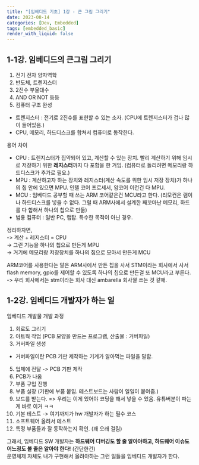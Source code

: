 ```yaml
---
title: "[임베디드 기초] 1강 - 큰 그림 그리기"
date: 2023-08-14
categories: [Dev, Embedded]
tags: [embedded_basic]
render_with_liquid: false
---
```


## 1-1강. 임베디드의 큰그림 그리기

1. 전기 전자 양자역학
2. 반도체, 트렌지스터
3. 2진수 부울대수
4. AND OR NOT 등등
5. 컴퓨터 구조 완성

- 트렌지스터 : 전기로 2진수를 표현할 수 있는 소자. (CPU에 트렌지스터가 겁나 많이 들어있음.)
- CPU, 메모리, 하드디스크를 합쳐서 컴퓨터로 동작한다.

용어 차이

- CPU : 트렌지스터가 집약되어 있고, 계산할 수 있는 장치. 빨리 계산하기 위해 임시로 저장하기 위한 **레지스터**까지 다 포함을 한 거임. (컴퓨터로 돌리려면 메모리랑 하드디스크가 추가로 필요.)
- MPU : 계산하고자 하는 장치와 레지스터(계산 속도를 위한 임시 저장 장치)가 하나의 칩 안에 있으면 MPU. 인텔 코어 프로세서, 암코어 이런건 다 MPU.
- MCU : 임베디드 공부할 때 쓰는 ARM 코어같은건 MCU라고 한다. (리모컨은 램이나 하드디스크를 넣을 수 없다. 그럴 때 ARM사에서 설계한 째꼬마난 메모리, 하드를 다 합해서 하나의 칩으로 만듦)
- 범용 컴퓨터 : 일반 PC, 랩탑. 특수한 목적이 아닌 경우.

정리하자면,  
\-> 계산 + 레지스터 = CPU  
\-> 그런 기능을 하나의 칩으로 만든게 MPU  
\-> 거기에 메모리랑 저장장치를 하나의 칩으로 모아서 만든게 MCU

ARM코어를 사용한다는 말은 ARM사에서 만든 칩을 사서 STM이라는 회사에서 사서 flash memory, gpio를 제어할 수 있도록 하나의 칩으로 만든걸 또 MCU라고 부른다.  
\-> 우리 회사에서는 stm이라는 회사 대신 ambarella 회사껄 쓰는 것 같애.

  

## 1-2강. 임베디드 개발자가 하는 일

임베디드 개발물 개발 과정

1. 회로도 그리기
2. 아트웍 작업 (PCB 모양을 만드는 프로그램, 산출물 : 거버파일)
3. 거버파일 생성
- 거버파일이란 PCB 기판 제작하는 기계가 알아먹는 파일을 말함.
5. 업체에 전달 -> PCB 기판 제작
6. PCB가 나옴
7. 부품 구입 진행
8. 부품 실장 (기판에 부품 붙임. 테스트보드는 사람이 일일이 붙여줌.)
9. 보드를 받는다. => 우리는 이게 있어야 코딩을 해서 넣을 수 있음. 유튜버분이 파는게 바로 이거 ㅋㅋ
10. 기본 테스트 -> 여기까지가 hw 개발자가 하는 필수 코스
11. 소프트웨어 올려서 테스트
12. 특정 부품들과 잘 동작하는지 확인. (꽤 오래 걸림)

그래서, 임베디드 SW 개발자는 **하드웨어 디버깅도 할 줄 알아야하고, 하드웨어 이슈도 어느정도 볼 줄은 알아야 한다!** (간단한건)  
운영체제 자체도 내가 구현해서 올려야하는 그런 일들을 임베디드 개발자가 한다.
